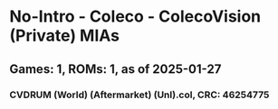 # No-Intro - Coleco - ColecoVision (Private) MIAs
## Games: 1, ROMs: 1, as of 2025-01-27
### CVDRUM (World) (Aftermarket) (Unl).col, CRC: 46254775
